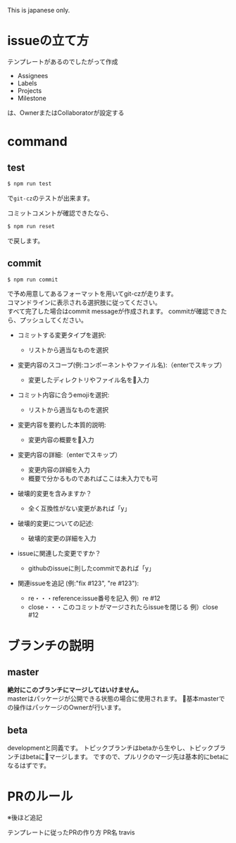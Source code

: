 This is japanese only.

# issueの立て方

テンプレートがあるのでしたがって作成

- Assignees
- Labels
- Projects
- Milestone

は、OwnerまたはCollaboratorが設定する

# command

## test

```sh
$ npm run test
```

で`git-cz`のテストが出来ます。

コミットコメントが確認できたなら、

```sh
$ npm run reset 
```

で戻します。

## commit

```sh
$ npm run commit
```

で予め用意してあるフォーマットを用いてgit-czが走ります。  
コマンドラインに表示される選択肢に従ってください。  
すべて完了した場合はcommit messageが作成されます。
commitが確認できたら、プッシュしてください。

- コミットする変更タイプを選択:
  - リストから適当なものを選択

- 変更内容のスコープ(例:コンポーネントやファイル名):（enterでスキップ）
  - 変更したディレクトリやファイル名を入力

- コミット内容に合うemojiを選択:
  - リストから適当なものを選択

- 変更内容を要約した本質的説明:
  - 変更内容の概要を入力

- 変更内容の詳細:（enterでスキップ）
  - 変更内容の詳細を入力
  - 概要で分かるものであればここは未入力でも可

- 破壊的変更を含みますか？
  - 全く互換性がない変更があれば「y」

- 破壊的変更についての記述:
  - 破壊的変更の詳細を入力

- issueに関連した変更ですか？
  - githubのissueに則したcommitであれば「y」

- 関連issueを追記 (例:"fix #123", "re #123"):
  - re・・・reference:issue番号を記入 例）re #12
  - close・・・このコミットがマージされたらissueを閉じる 例）close #12

# ブランチの説明

## master

**絶対にこのブランチにマージしてはいけません。**  
masterはパッケージが公開できる状態の場合に使用されます。
基本masterでの操作はパッケージのOwnerが行います。

## beta

developmentと同義です。
トピックブランチはbetaから生やし、トピックブランチはbetaにマージします。
ですので、プルリクのマージ先は基本的にbetaになるはずです。

# PRのルール

※後ほど追記

テンプレートに従ったPRの作り方
PR名
travis